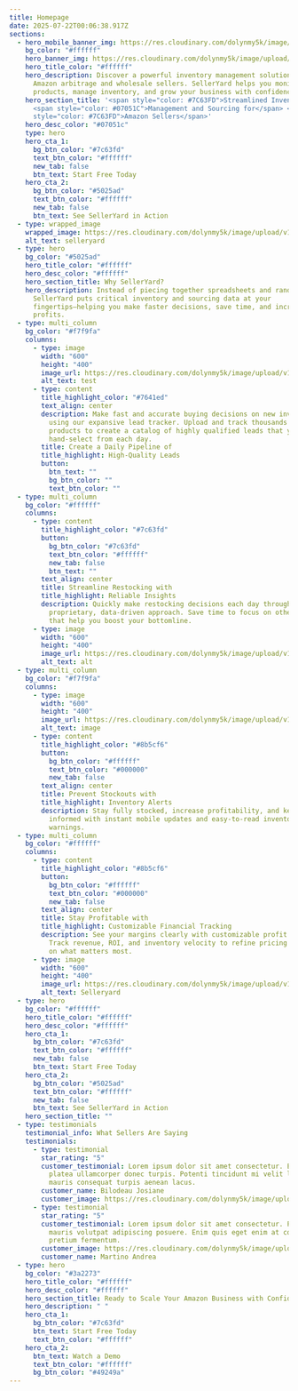 ```yaml
---
title: Homepage
date: 2025-07-22T00:06:38.917Z
sections:
  - hero_mobile_banner_img: https://res.cloudinary.com/dolynmy5k/image/upload/v1751368351/Frame_338_1_txtrhh.png
    bg_color: "#ffffff"
    hero_banner_img: https://res.cloudinary.com/dolynmy5k/image/upload/v1751277056/Frame_3381_vakqzi.png
    hero_title_color: "#ffffff"
    hero_description: Discover a powerful inventory management solution built for
      Amazon arbitrage and wholesale sellers. SellerYard helps you monitor your
      products, manage inventory, and grow your business with confidence.
    hero_section_title: '<span style="color: #7C63FD">Streamlined Inventory</span>
      <span style="color: #07051C">Management and Sourcing for</span> <span
      style="color: #7C63FD">Amazon Sellers</span>'
    hero_desc_color: "#07051c"
    type: hero
    hero_cta_1:
      bg_btn_color: "#7c63fd"
      text_btn_color: "#ffffff"
      new_tab: false
      btn_text: Start Free Today
    hero_cta_2:
      bg_btn_color: "#5025ad"
      text_btn_color: "#ffffff"
      new_tab: false
      btn_text: See SellerYard in Action
  - type: wrapped_image
    wrapped_image: https://res.cloudinary.com/dolynmy5k/image/upload/v1751288391/Group_6813_pgj3gb.png
    alt_text: selleryard
  - type: hero
    bg_color: "#5025ad"
    hero_title_color: "#ffffff"
    hero_desc_color: "#ffffff"
    hero_section_title: Why SellerYard?
    hero_description: Instead of piecing together spreadsheets and random software,
      SellerYard puts critical inventory and sourcing data at your
      fingertips—helping you make faster decisions, save time, and increase your
      profits.
  - type: multi_column
    bg_color: "#f7f9fa"
    columns:
      - type: image
        width: "600"
        height: "400"
        image_url: https://res.cloudinary.com/dolynmy5k/image/upload/v1752660453/Section_Image_2_aqhsvi.png
        alt_text: test
      - type: content
        title_highlight_color: "#7641ed"
        text_align: center
        description: Make fast and accurate buying decisions on new inventory purchases
          using our expansive lead tracker. Upload and track thousands of
          products to create a catalog of highly qualified leads that you
          hand-select from each day.
        title: Create a Daily Pipeline of
        title_highlight: High-Quality Leads
        button:
          btn_text: ""
          bg_btn_color: ""
          text_btn_color: ""
  - type: multi_column
    bg_color: "#ffffff"
    columns:
      - type: content
        title_highlight_color: "#7c63fd"
        button:
          bg_btn_color: "#7c63fd"
          text_btn_color: "#ffffff"
          new_tab: false
          btn_text: ""
        text_align: center
        title: Streamline Restocking with
        title_highlight: Reliable Insights
        description: Quickly make restocking decisions each day through SellerYard's
          proprietary, data-driven approach. Save time to focus on other tasks
          that help you boost your bottomline.
      - type: image
        width: "600"
        height: "400"
        image_url: https://res.cloudinary.com/dolynmy5k/image/upload/v1752659293/Section_Image_2_yngt51.png
        alt_text: alt
  - type: multi_column
    bg_color: "#f7f9fa"
    columns:
      - type: image
        width: "600"
        height: "400"
        image_url: https://res.cloudinary.com/dolynmy5k/image/upload/v1752660535/Section_Image_3_kvpdbm.png
        alt_text: image
      - type: content
        title_highlight_color: "#8b5cf6"
        button:
          bg_btn_color: "#ffffff"
          text_btn_color: "#000000"
          new_tab: false
        text_align: center
        title: Prevent Stockouts with
        title_highlight: Inventory Alerts
        description: Stay fully stocked, increase profitability, and keep your team
          informed with instant mobile updates and easy-to-read inventory
          warnings.
  - type: multi_column
    bg_color: "#ffffff"
    columns:
      - type: content
        title_highlight_color: "#8b5cf6"
        button:
          bg_btn_color: "#ffffff"
          text_btn_color: "#000000"
          new_tab: false
        text_align: center
        title: Stay Profitable with
        title_highlight: Customizable Financial Tracking
        description: See your margins clearly with customizable profit calculations.
          Track revenue, ROI, and inventory velocity to refine pricing and focus
          on what matters most.
      - type: image
        width: "600"
        height: "400"
        image_url: https://res.cloudinary.com/dolynmy5k/image/upload/v1752660600/Section_Image_4_k2ggei.png
        alt_text: Selleryard
  - type: hero
    bg_color: "#ffffff"
    hero_title_color: "#ffffff"
    hero_desc_color: "#ffffff"
    hero_cta_1:
      bg_btn_color: "#7c63fd"
      text_btn_color: "#ffffff"
      new_tab: false
      btn_text: Start Free Today
    hero_cta_2:
      bg_btn_color: "#5025ad"
      text_btn_color: "#ffffff"
      new_tab: false
      btn_text: See SellerYard in Action
    hero_section_title: ""
  - type: testimonials
    testimonial_info: What Sellers Are Saying
    testimonials:
      - type: testimonial
        star_rating: "5"
        customer_testimonial: Lorem ipsum dolor sit amet consectetur. Elementum sed
          platea ullamcorper donec turpis. Potenti tincidunt mi velit lectus
          mauris consequat turpis aenean lacus.
        customer_name: Bilodeau Josiane
        customer_image: https://res.cloudinary.com/dolynmy5k/image/upload/v1751029763/Ellipse_1_paoszd.png
      - type: testimonial
        star_rating: "5"
        customer_testimonial: Lorem ipsum dolor sit amet consectetur. Pulvinar turpis
          mauris volutpat adipiscing posuere. Enim quis eget enim at consectetur
          pretium fermentum.
        customer_image: https://res.cloudinary.com/dolynmy5k/image/upload/v1751029762/Ellipse_1_1_xbj3uj.png
        customer_name: Martino Andrea
  - type: hero
    bg_color: "#3a2273"
    hero_title_color: "#ffffff"
    hero_desc_color: "#ffffff"
    hero_section_title: Ready to Scale Your Amazon Business with Confidence?
    hero_description: " "
    hero_cta_1:
      bg_btn_color: "#7c63fd"
      btn_text: Start Free Today
      text_btn_color: "#ffffff"
    hero_cta_2:
      btn_text: Watch a Demo
      text_btn_color: "#ffffff"
      bg_btn_color: "#49249a"
---
```

